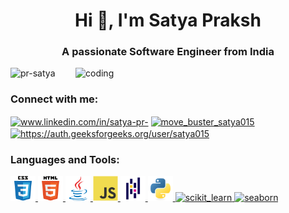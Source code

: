 <h1 align="center">Hi 👋, I'm Satya Praksh</h1>
<h3 align="center">A passionate Software Engineer from India</h3>
<img align="right" alt="coding" width="400" src="https://media2.giphy.com/media/qgQUggAC3Pfv687qPC/giphy.gif">


<p align="left"> <img src="https://komarev.com/ghpvc/?username=pr-satya&label=Profile%20views&color=0e75b6&style=flat" alt="pr-satya" /> </p>

<h3 align="left">Connect with me:</h3>
<p align="left">
<a href="https://linkedin.com/in/www.linkedin.com/in/satya-pr-" target="blank"><img align="center" src="https://cdn4.iconfinder.com/data/icons/social-media-flat-7/64/Social-media_LinkedIn-128.png" alt="www.linkedin.com/in/satya-pr-" height="30" width="40" /></a>
<a href="https://instagram.com/move_buster_satya015" target="blank"><img align="center" src="https://cdn2.iconfinder.com/data/icons/social-media-applications/64/social_media_applications_3-instagram-64.png" alt="move_buster_satya015" height="30" width="40" /></a>
<a href="https://auth.geeksforgeeks.org/user/https://auth.geeksforgeeks.org/user/satya015" target="blank"><img align="center" src="https://img.icons8.com/?size=48&id=AbQBhN9v62Ob&format=png" alt="https://auth.geeksforgeeks.org/user/satya015" height="30" width="40" /></a>
</p>

<h3 align="left">Languages and Tools:</h3>
<p align="left"> <a href="https://www.w3schools.com/css/" target="_blank" rel="noreferrer"> <img src="https://raw.githubusercontent.com/devicons/devicon/master/icons/css3/css3-original-wordmark.svg" alt="css3" width="40" height="40"/> </a> <a href="https://www.w3.org/html/" target="_blank" rel="noreferrer"> <img src="https://raw.githubusercontent.com/devicons/devicon/master/icons/html5/html5-original-wordmark.svg" alt="html5" width="40" height="40"/> </a> <a href="https://www.java.com" target="_blank" rel="noreferrer"> <img src="https://raw.githubusercontent.com/devicons/devicon/master/icons/java/java-original.svg" alt="java" width="40" height="40"/> </a> <a href="https://developer.mozilla.org/en-US/docs/Web/JavaScript" target="_blank" rel="noreferrer"> <img src="https://raw.githubusercontent.com/devicons/devicon/master/icons/javascript/javascript-original.svg" alt="javascript" width="40" height="40"/> </a> <a href="https://pandas.pydata.org/" target="_blank" rel="noreferrer"> <img src="https://raw.githubusercontent.com/devicons/devicon/2ae2a900d2f041da66e950e4d48052658d850630/icons/pandas/pandas-original.svg" alt="pandas" width="40" height="40"/> </a> <a href="https://www.python.org" target="_blank" rel="noreferrer"> <img src="https://raw.githubusercontent.com/devicons/devicon/master/icons/python/python-original.svg" alt="python" width="40" height="40"/> </a> <a href="https://scikit-learn.org/" target="_blank" rel="noreferrer"> <img src="https://upload.wikimedia.org/wikipedia/commons/0/05/Scikit_learn_logo_small.svg" alt="scikit_learn" width="40" height="40"/> </a> <a href="https://seaborn.pydata.org/" target="_blank" rel="noreferrer"> <img src="https://seaborn.pydata.org/_images/logo-mark-lightbg.svg" alt="seaborn" width="40" height="40"/> </a> </p>

